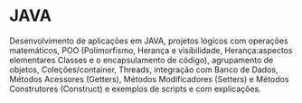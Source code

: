 # JAVA
 Desenvolvimento de aplicações em JAVA, projetos lógicos com operações matemáticos, POO (Polimorfismo, Herança e visibilidade, Herança:aspectos elementares Classes e o encapsulamento de código), agrupamento de objetos, Coleções/container, Threads, integração com Banco de Dados, Métodos Acessores (Getters), Métodos Modificadores (Setters) e Métodos Construtores (Construct) e exemplos de scripts e com explicações. 
